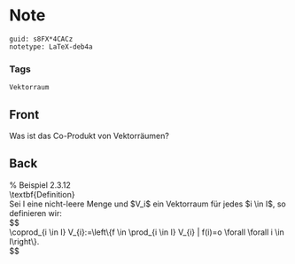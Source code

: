 # Note
```
guid: s8FX*4CACz
notetype: LaTeX-deb4a
```

### Tags
```
Vektorraum
```

## Front
Was ist das Co-Produkt von Vektorräumen?

## Back
<div>% Beispiel 2.3.12</div><div>
</div><div>\textbf{Definition}</div><div>
</div>Sei I eine nicht-leere Menge und $V_i$ ein Vektorraum für jedes $i \in I$, so definieren wir: <div>
</div><div>$$</div><div>\coprod_{i \in I} V_{i}:=\left\{f \in \prod_{i \in I} V_{i} | f(i)=o \forall \forall i \in I\right\}.</div><div>$$
</div><div>
</div><div>
</div>
